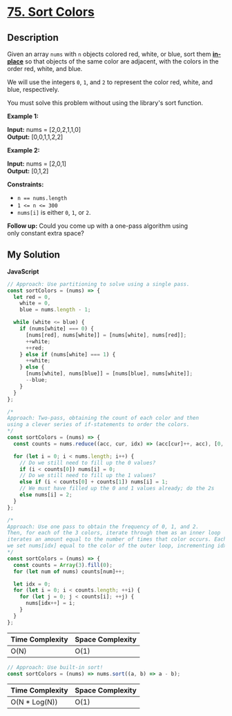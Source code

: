 # [75. Sort Colors](https://leetcode.com/problems/sort-colors)

## Description

Given an array `nums` with `n` objects colored red, white, or blue, sort them **[in-place](https://en.wikipedia.org/wiki/In-place_algorithm)** so that objects of the same color are adjacent, with the colors in the order red, white, and blue.

We will use the integers `0`, `1`, and `2` to represent the color red, white, and blue, respectively.

You must solve this problem without using the library's sort function.

**Example 1:**

**Input:** nums = \[2,0,2,1,1,0\]  
**Output:** \[0,0,1,1,2,2\]

**Example 2:**

**Input:** nums = \[2,0,1\]  
**Output:** \[0,1,2\]

**Constraints:**

- `n == nums.length`
- `1 <= n <= 300`
- `nums[i]` is either `0`, `1`, or `2`.

**Follow up:** Could you come up with a one-pass algorithm using only constant extra space?

## My Solution

**JavaScript**

```js
// Approach: Use partitioning to solve using a single pass.
const sortColors = (nums) => {
  let red = 0,
    white = 0,
    blue = nums.length - 1;

  while (white <= blue) {
    if (nums[white] === 0) {
      [nums[red], nums[white]] = [nums[white], nums[red]];
      ++white;
      ++red;
    } else if (nums[white] === 1) {
      ++white;
    } else {
      [nums[white], nums[blue]] = [nums[blue], nums[white]];
      --blue;
    }
  }
};
```

```js
/*
Approach: Two-pass, obtaining the count of each color and then
using a clever series of if-statements to order the colors.
*/
const sortColors = (nums) => {
  const counts = nums.reduce((acc, cur, idx) => (acc[cur]++, acc), [0, 0, 0]);

  for (let i = 0; i < nums.length; i++) {
    // Do we still need to fill up the 0 values?
    if (i < counts[0]) nums[i] = 0;
    // Do we still need to fill up the 1 values?
    else if (i < counts[0] + counts[1]) nums[i] = 1;
    // We must have filled up the 0 and 1 values already; do the 2s
    else nums[i] = 2;
  }
};
```

```js
/*
Approach: Use one pass to obtain the frequency of 0, 1, and 2.
Then, for each of the 3 colors, iterate through them as an inner loop
iterates an amount equal to the number of times that color occurs. Each time
we set nums[idx] equal to the color of the outer loop, incrementing idx each time.
*/
const sortColors = (nums) => {
  const counts = Array(3).fill(0);
  for (let num of nums) counts[num]++;

  let idx = 0;
  for (let i = 0; i < counts.length; ++i) {
    for (let j = 0; j < counts[i]; ++j) {
      nums[idx++] = i;
    }
  }
};
```

| Time Complexity | Space Complexity |
| --------------- | ---------------- |
| O(N)            | O(1)             |

```js
// Approach: Use built-in sort!
const sortColors = (nums) => nums.sort((a, b) => a - b);
```

| Time Complexity | Space Complexity |
| --------------- | ---------------- |
| O(N \* Log(N))  | O(1)             |
